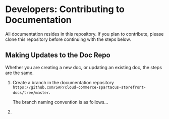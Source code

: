 # Developers: Contributing to Documentation

All documentation resides in this repository. If you plan to contribute, please clone this repository before continuing with the steps below.

## Making Updates to the Doc Repo

Whether you are creating a new doc, or updating an existing doc, the steps are the same.

1. Create a branch in the documentation repository `https://github.com/SAP/cloud-commerce-spartacus-storefront-docs/tree/master`.

    The branch naming convention is as follows...

2. 
